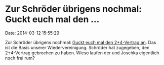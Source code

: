 Zur Schröder übrigens nochmal: Guckt euch mal den \...
======================================================

Date: 2014-03-12 15:55:29

Zur Schröder übrigens nochmal: [Guckt euch mal den 2+4-Vertrag
an](http://de.wikisource.org/wiki/Zwei-plus-Vier-Vertrag#Artikel_2). Das
ist die Basis unserer Wiedervereinigung. Schröder hat zugegeben, den
2+4-Vertrag gebrochen zu haben. Wieso laufen der und Joschka eigentlich
noch frei rum?
